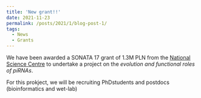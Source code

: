 ```yaml
---
title: 'New grant!!'
date: 2021-11-23
permalink: /posts/2021/1/blog-post-1/
tags:
  - News
  - Grants
---
```


We have been awarded a SONATA 17 grant of 1.3M PLN  from the [National Science Centre](https://www.ncn.gov.pl/) to undertake a project on the *evolution and functional roles of piRNAs*.

For this prokject, we will be recruiting PhDstudents and postdocs (bioinformatics and wet-lab)



